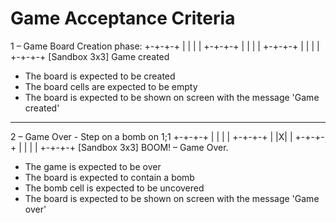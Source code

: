 # Game Acceptance Criteria

1 – Game Board Creation phase:
+-+-+-+
| | | | 
+-+-+-+
| | | | 
+-+-+-+ 
| | | |
+-+-+-+
[Sandbox 3x3] Game created

- The board is expected to be created
- The board cells are expected to be empty
- The board is expected to be shown on screen with the message 'Game created'

-----------------------------------------------------------------------------

2 – Game Over - Step on a bomb on 1;1
+-+-+-+
| | | | 
+-+-+-+
| |X| | 
+-+-+-+ 
| | | |
+-+-+-+
[Sandbox 3x3] BOOM! – Game Over.

- The game is expected to be over
- The board is expected to contain a bomb
- The bomb cell is expected to be uncovered
- The board is expected to be shown on screen with the message 'Game over'
